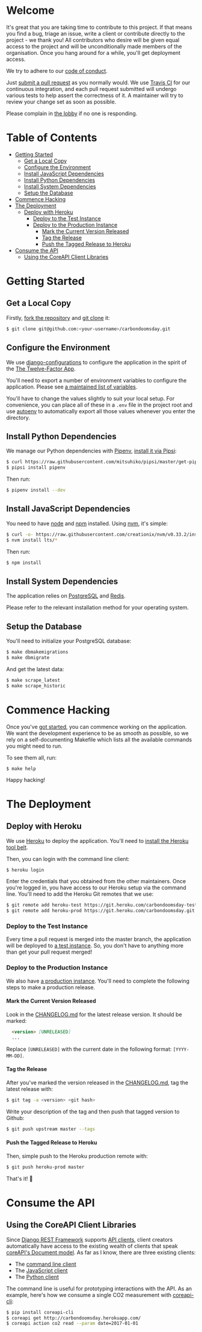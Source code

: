 # Welcome

It's great that you are taking time to contribute to this project. If that
means you find a bug, triage an issue, write a client or contribute directly to
the project - we thank you! All contributors who desire will be given equal
access to the project and will be unconditionally made members of the
organisation. Once you hang around for a while, you'll get deployment access.

We try to adhere to our [code of conduct].

[code of conduct]: https://github.com/giving-a-fuck-about-climate-change/carbondoomsday/blob/master/CONDUCT.md

Just [submit a pull request] as you normally would. We use [Travis CI] for our
continuous integration, and each pull request submitted will undergo various
tests to help assert the correctness of it. A maintainer will try to review
your change set as soon as possible.

Please complain in [the lobby] if no one is responding.

[submit a pull request]: https://help.github.com/articles/creating-a-pull-request/
[Travis CI]: https://travis-ci.org/
[the lobby]: https://gitter.im/giving-a-fuck-about-climate-change/Lobby

# Table of Contents
  * [Getting Started](#getting-started)
    * [Get a Local Copy](#get-a-local-copy)
    * [Configure the Environment](#configure-the-environment)
    * [Install JavaScript Dependencies](#install-javascript-dependencies)
    * [Install Python Dependencies](#install-python-dependencies)
    * [Install System Dependencies](#install-system-dependencies)
    * [Setup the Database](#setup-the-database)
  * [Commence Hacking](#commence-hacking)
  * [The Deployment](#the-deployment)
      * [Deploy with Heroku](#deploy-with-heroku)
        * [Deploy to the Test Instance](#deploy-to-the-test-instance)
        * [Deploy to the Production Instance](#deploy-to-the-production-instance)
          * [Mark the Current Version Released](#mark-the-current-version-released)
          * [Tag the Release](#tag-the-release)
          * [Push the Tagged Release to Heroku](#push-the-tagged-release-to-heroku)
  * [Consume the API](#consume-the-api)
    * [Using the CoreAPI Client Libraries](#using-the-coreapi-client-libraries)

# Getting Started

## Get a Local Copy

Firstly, [fork the repository] and [git clone] it:

[fork the repository]: https://help.github.com/articles/fork-a-repo://help.github.com/articles/fork-a-repo/
[git clone]: https://git-scm.com/book/en/Getting-Started-Git-Basics

``` bash
$ git clone git@github.com:<your-username>/carbondoomsday.git
```

## Configure the Environment

We use [django-configurations] to configure the application in the spirit of
the [The Twelve-Factor App].

You'll need to export a number of environment variables to configure the
application. Please see [a maintained list of variables].

You'll have to change the values slightly to suit your local setup. For
convenience, you can place all of these in a `.env` file in the project root
and use [autoenv] to automatically export all those values whenever you enter
the directory.

[django-configurations]: https://github.com/jazzband/django-configurations
[The Twelve-Factor App]: https://12factor.net/config
[autoenv]:https://github.com/kennethreitz/autoenv
[a maintained list of variables]: https://github.com/giving-a-fuck-about-climate-change/carbondoomsday/blob/master/dockercompose/app/carbondoomsday.env

## Install Python Dependencies

We manage our Python dependencies with [Pipenv], [install it via Pipsi]:

[Pipenv]: http://pipenv.org/
[install it via Pipsi]: http://docs.pipenv.org/en/latest/advanced.html#fancy-installation-of-pipenv

``` bash
$ curl https://raw.githubusercontent.com/mitsuhiko/pipsi/master/get-pipsi.py | python3
$ pipsi install pipenv
```

Then run:

``` bash
$ pipenv install --dev
```

## Install JavaScript Dependencies

You need to have [node] and [npm] installed. Using [nvm], it's simple:

[node]: https://nodejs.org/
[npm]: https://www.npmjs.com/
[nvm]: https://github.com/creationix/nvm#installation

``` bash
$ curl -o- https://raw.githubusercontent.com/creationix/nvm/v0.33.2/install.sh | bash
$ nvm install lts/*
```

Then run:

``` bash
$ npm install
```

## Install System Dependencies

The application relies on [PostgreSQL] and [Redis].

Please refer to the relevant installation method for your operating system.

[PostgreSQL]: https://www.postgresql.org/
[Redis]: https://redis.io/

## Setup the Database

You'll need to initialize your PostgreSQL database:


``` bash
$ make dbmakemigrations
$ make dbmigrate
```

And get the latest data:

``` bash
$ make scrape_latest
$ make scrape_historic
```

# Commence Hacking

Once you've [got started], you can commence working on the application. We want
the development experience to be as smooth as possible, so we rely on a self-documenting
Makefile which lists all the available commands you might need to run.

To see them all, run:

[got started]: #getting-started

```
$ make help
```

Happy hacking!

# The Deployment

## Deploy with Heroku

We use [Heroku] to deploy the application. You'll need to [install the Heroku
tool belt].

Then, you can login with the command line client:

[Heroku]: https://devcenter.heroku.com/
[install the Heroku tool belt]: https://devcenter.heroku.com/articles/heroku-cli#download-and-install

``` bash
$ heroku login
```

Enter the credentials that you obtained from the other maintainers. Once you're
logged in, you have access to our Heroku setup via the command line. You'll need
to add the Heroku Git remotes that we use:

``` bash
$ git remote add heroku-test https://git.heroku.com/carbondoomsday-test.git
$ git remote add heroku-prod https://git.heroku.com/carbondoomsday.git
```

### Deploy to the Test Instance

Every time a pull request is merged into the master branch, the application
will be deployed to [a test instance]. So, you don't have to anything more than
get your pull request merged!

[a test instance]: https://carbondoomsday-test.herokuapp.com/

### Deploy to the Production Instance

We also have [a production instance]. You'll need to complete the following steps
to make a production release.

[a production instance]: https://carbondoomsday.herokuapp.com/

#### Mark the Current Version Released

Look in the [CHANGELOG.md] for the latest release version. It should be marked:

[CHANGELOG.md]: https://github.com/giving-a-fuck-about-climate-change/carbondoomsday/blob/master/CHANGELOG.md

``` markdown
  <version> [UNRELEASED]
  ...
```

Replace `[UNRELEASED]` with the current date in the following format: `[YYYY-MM-DD]`.

#### Tag the Release

After you've marked the version released in the [CHANGELOG.md], tag the latest release with:

[CHANGELOG.md]: https://github.com/giving-a-fuck-about-climate-change/carbondoomsday/blob/master/CHANGELOG.md

``` bash
$ git tag -a <version> <git hash>
```

Write your description of the tag and then push that tagged version to Github:

``` bash
$ git push upstream master --tags
```

#### Push the Tagged Release to Heroku

Then, simple push to the Heroku production remote with:

``` bash
$ git push heroku-prod master
```

That's it! :beers:

# Consume the API

## Using the CoreAPI Client Libraries

Since [Django REST Framework] supports [API clients], client creators
automatically have access to the existing wealth of clients that speak
[coreAPI's Document model]. As far as I know, there are three existing
clients:

[Django REST Framework]: http://www.django-rest-framework.org/
[API clients]: http://www.django-rest-framework.org/topics/api-clients/
[coreAPI's Document model]: http://www.coreapi.org/specification/document/

  * The [command line client]
  * The [JavaScript client]
  * The [Python client]

[command line client]: http://www.django-rest-framework.org/topics/api-clients/#command-line-client
[JavaScript client]: http://www.django-rest-framework.org/topics/api-clients/#javascript-client-library
[Python client]: http://www.django-rest-framework.org/topics/api-clients/#python-client-library

The command line is useful for prototyping interactions with the API. As an
example, here's how we consume a single CO2 measurement with [coreapi-cli]:

[coreapi-cli]: http://www.coreapi.org/tools-and-resources/command-line-client/

```bash
$ pip install coreapi-cli
$ coreapi get http://carbondoomsday.herokuapp.com/
$ coreapi action co2 read --param date=2017-01-01
```
